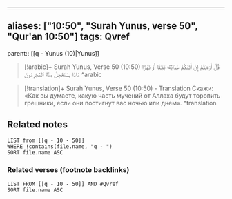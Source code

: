 
---
aliases: ["10:50", "Surah Yunus, verse 50", "Qur'an 10:50"]
tags: Qvref
---

parent:: [[q - Yunus (10)|Yunus]]

> [!arabic]+ Surah Yunus, Verse 50 (10:50)
> <span class="quran-arabic">قُلْ أَرَءَيْتُمْ إِنْ أَتَىٰكُمْ عَذَابُهُۥ بَيَـٰتًا أَوْ نَهَارًا مَّاذَا يَسْتَعْجِلُ مِنْهُ ٱلْمُجْرِمُونَ</span>
^arabic

> [!translation]+ Surah Yunus, Verse 50 (10:50) - Translation
> Скажи: «Как вы думаете, какую часть мучений от Аллаха будут торопить грешники, если они постигнут вас ночью или днем».
^translation



## Related notes
```dataview
LIST from [[q - 10 - 50]]
WHERE !contains(file.name, "q - ")
SORT file.name ASC
```

### Related verses (footnote backlinks)
```dataview
LIST FROM [[q - 10 - 50]] AND #Qvref
SORT file.name ASC
```

